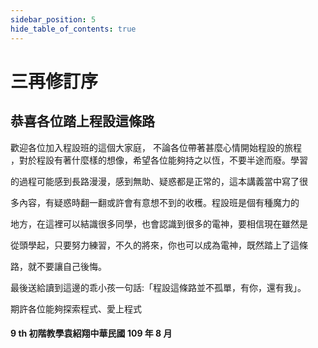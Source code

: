 ```yaml
---
sidebar_position: 5
hide_table_of_contents: true
---
```


# 三再修訂序
## 恭喜各位踏上程設這條路
歡迎各位加入程設班的這個大家庭， 不論各位帶著甚麼心情開始程設的旅程  
，對於程設有著什麼樣的想像，希望各位能夠持之以恆，不要半途而廢。學習

的過程可能感到長路漫漫，感到無助、疑惑都是正常的，這本講義當中寫了很

多內容，有疑惑時翻一翻或許會有意想不到的收穫。程設班是個有種魔力的

地方，在這裡可以結識很多同學，也會認識到很多的電神，要相信現在雖然是

從頭學起，只要努力練習，不久的將來，你也可以成為電神，既然踏上了這條

路，就不要讓自己後悔。

最後送給讀到這邊的乖小孩一句話:「程設這條路並不孤單，有你，還有我」。

期許各位能夠探索程式、愛上程式

#### 9 th 初階教學袁紹翔中華民國 109 年 8 月